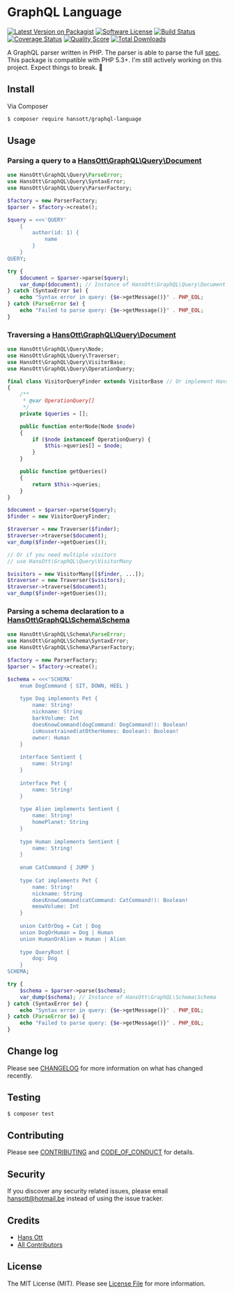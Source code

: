 # GraphQL Language

[![Latest Version on Packagist][ico-version]][link-packagist]
[![Software License][ico-license]](LICENSE.md)
[![Build Status][ico-travis]][link-travis]
[![Coverage Status][ico-scrutinizer]][link-scrutinizer]
[![Quality Score][ico-code-quality]][link-code-quality]
[![Total Downloads][ico-downloads]][link-downloads]

A GraphQL parser written in PHP. The parser is able to parse the full [spec](https://facebook.github.io/graphql/). This package is compatible with PHP 5.3+. I'm still actively working on this project. Expect things to break. 🙈

## Install

Via Composer

``` bash
$ composer require hansott/graphql-language
```

## Usage

### Parsing a query to a [HansOtt\GraphQL\Query\Document](src/Query/Document.php)

``` php
use HansOtt\GraphQL\Query\ParseError;
use HansOtt\GraphQL\Query\SyntaxError;
use HansOtt\GraphQL\Query\ParserFactory;

$factory = new ParserFactory;
$parser = $factory->create();

$query = <<<'QUERY'
    {
        author(id: 1) {
            name
        }
    }
QUERY;

try {
    $document = $parser->parse($query);
    var_dump($document); // Instance of HansOtt\GraphQL\Query\Document
} catch (SyntaxError $e) {
    echo "Syntax error in query: {$e->getMessage()}" . PHP_EOL;
} catch (ParseError $e) {
    echo "Failed to parse query: {$e->getMessage()}" . PHP_EOL;
}
```

### Traversing a [HansOtt\GraphQL\Query\Document](src/Query/Document.php)

```php
use HansOtt\GraphQL\Query\Node;
use HansOtt\GraphQL\Query\Traverser;
use HansOtt\GraphQL\Query\VisitorBase;
use HansOtt\GraphQL\Query\OperationQuery;

final class VisitorQueryFinder extends VisitorBase // Or implement HansOtt\GraphQL\Query\Visitor
{
    /**
     * @var OperationQuery[]
     */
    private $queries = [];

    public function enterNode(Node $node)
    {
        if ($node instanceof OperationQuery) {
            $this->queries[] = $node;
        }
    }

    public function getQueries()
    {
        return $this->queries;
    }
}

$document = $parser->parse($query);
$finder = new VisitorQueryFinder;

$traverser = new Traverser($finder);
$traverser->traverse($document);
var_dump($finder->getQueries());

// Or if you need multiple visitors
// use HansOtt\GraphQL\Query\VisitorMany

$visitors = new VisitorMany([$finder, ...]);
$traverser = new Traverser($visitors);
$traverser->traverse($document);
var_dump($finder->getQueries());
```

### Parsing a schema declaration to a [HansOtt\GraphQL\Schema\Schema](src/Schema/Schema.php)

```php
use HansOtt\GraphQL\Schema\ParseError;
use HansOtt\GraphQL\Schema\SyntaxError;
use HansOtt\GraphQL\Schema\ParserFactory;

$factory = new ParserFactory;
$parser = $factory->create();

$schema = <<<'SCHEMA'
    enum DogCommand { SIT, DOWN, HEEL }
    
    type Dog implements Pet {
        name: String!
        nickname: String
        barkVolume: Int
        doesKnowCommand(dogCommand: DogCommand!): Boolean!
        isHousetrained(atOtherHomes: Boolean): Boolean!
        owner: Human
    }
    
    interface Sentient {
        name: String!
    }
    
    interface Pet {
        name: String!
    }
    
    type Alien implements Sentient {
        name: String!
        homePlanet: String
    }
    
    type Human implements Sentient {
        name: String!
    }
    
    enum CatCommand { JUMP }
    
    type Cat implements Pet {
        name: String!
        nickname: String
        doesKnowCommand(catCommand: CatCommand!): Boolean!
        meowVolume: Int
    }
    
    union CatOrDog = Cat | Dog
    union DogOrHuman = Dog | Human
    union HumanOrAlien = Human | Alien
    
    type QueryRoot {
        dog: Dog
    }
SCHEMA;

try {
    $schema = $parser->parse($schema);
    var_dump($schema); // Instance of HansOtt\GraphQL\Schema\Schema
} catch (SyntaxError $e) {
    echo "Syntax error in query: {$e->getMessage()}" . PHP_EOL;
} catch (ParseError $e) {
    echo "Failed to parse query: {$e->getMessage()}" . PHP_EOL;
}
```

## Change log

Please see [CHANGELOG](CHANGELOG.md) for more information on what has changed recently.

## Testing

``` bash
$ composer test
```

## Contributing

Please see [CONTRIBUTING](CONTRIBUTING.md) and [CODE_OF_CONDUCT](CODE_OF_CONDUCT.md) for details.

## Security

If you discover any security related issues, please email hansott@hotmail.be instead of using the issue tracker.

## Credits

- [Hans Ott][link-author]
- [All Contributors][link-contributors]

## License

The MIT License (MIT). Please see [License File](LICENSE.md) for more information.

[ico-version]: https://img.shields.io/packagist/v/hansott/graphql-language.svg?style=flat-square
[ico-license]: https://img.shields.io/badge/license-MIT-brightgreen.svg?style=flat-square
[ico-travis]: https://img.shields.io/travis/hansott/graphql-language/master.svg?style=flat-square
[ico-scrutinizer]: https://img.shields.io/scrutinizer/coverage/g/hansott/graphql-language.svg?style=flat-square
[ico-code-quality]: https://img.shields.io/scrutinizer/g/hansott/graphql-language.svg?style=flat-square
[ico-downloads]: https://img.shields.io/packagist/dt/hansott/graphql-language.svg?style=flat-square

[link-packagist]: https://packagist.org/packages/hansott/graphql-language
[link-travis]: https://travis-ci.org/hansott/graphql-language
[link-scrutinizer]: https://scrutinizer-ci.com/g/hansott/graphql-language/code-structure
[link-code-quality]: https://scrutinizer-ci.com/g/hansott/graphql-language
[link-downloads]: https://packagist.org/packages/hansott/graphql-language
[link-author]: https://github.com/hansott
[link-contributors]: ../../contributors
